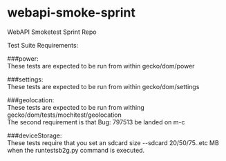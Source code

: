 webapi-smoke-sprint
===================

WebAPI Smoketest Sprint Repo


Test Suite Requirements: 

###power:  
These tests are expected to be run from within gecko/dom/power  

###settings:  
These tests are expected to be run from within gecko/dom/settings  

###geolocation:  
These tests are expected to be run from withing gecko/dom/tests/mochitest/geolocation  
The second requirement is that Bug: 797513 be landed on m-c  

###deviceStorage:  
These tests require that you set an sdcard size --sdcard 20/50/75..etc MB when the runtestsb2g.py command is executed. 



